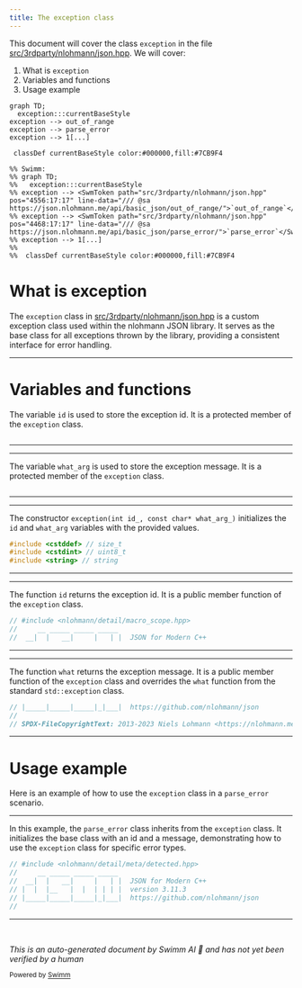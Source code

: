 ```yaml
---
title: The exception class
---
```

This document will cover the class <SwmToken path="src/3rdparty/nlohmann/json.hpp" pos="184:4:4" line-data="#include &lt;exception&gt; // exception">`exception`</SwmToken> in the file <SwmPath>[src/3rdparty/nlohmann/json.hpp](src/3rdparty/nlohmann/json.hpp)</SwmPath>. We will cover:

1. What is <SwmToken path="src/3rdparty/nlohmann/json.hpp" pos="184:4:4" line-data="#include &lt;exception&gt; // exception">`exception`</SwmToken>
2. Variables and functions
3. Usage example

```mermaid
graph TD;
  exception:::currentBaseStyle
exception --> out_of_range
exception --> parse_error
exception --> 1[...]

 classDef currentBaseStyle color:#000000,fill:#7CB9F4

%% Swimm:
%% graph TD;
%%   exception:::currentBaseStyle
%% exception --> <SwmToken path="src/3rdparty/nlohmann/json.hpp" pos="4556:17:17" line-data="/// @sa https://json.nlohmann.me/api/basic_json/out_of_range/">`out_of_range`</SwmToken>
%% exception --> <SwmToken path="src/3rdparty/nlohmann/json.hpp" pos="4468:17:17" line-data="/// @sa https://json.nlohmann.me/api/basic_json/parse_error/">`parse_error`</SwmToken>
%% exception --> 1[...]
%% 
%%  classDef currentBaseStyle color:#000000,fill:#7CB9F4
```

# What is exception

The <SwmToken path="src/3rdparty/nlohmann/json.hpp" pos="184:4:4" line-data="#include &lt;exception&gt; // exception">`exception`</SwmToken> class in <SwmPath>[src/3rdparty/nlohmann/json.hpp](src/3rdparty/nlohmann/json.hpp)</SwmPath> is a custom exception class used within the nlohmann JSON library. It serves as the base class for all exceptions thrown by the library, providing a consistent interface for error handling.

<SwmSnippet path="/src/3rdparty/nlohmann/json.hpp" line="201">

---

# Variables and functions

The variable <SwmToken path="src/3rdparty/nlohmann/json.hpp" pos="2928:23:23" line-data="// (see GCC bug https://gcc.gnu.org/bugzilla/show_bug.cgi?id=105200)">`id`</SwmToken> is used to store the exception id. It is a protected member of the <SwmToken path="src/3rdparty/nlohmann/json.hpp" pos="184:4:4" line-data="#include &lt;exception&gt; // exception">`exception`</SwmToken> class.

```c++

```

---

</SwmSnippet>

<SwmSnippet path="/src/3rdparty/nlohmann/json.hpp" line="202">

---

The variable <SwmToken path="src/3rdparty/nlohmann/json.hpp" pos="4385:13:13" line-data="    exception(int id_, const char* what_arg) : id(id_), m(what_arg) {} // NOLINT(bugprone-throw-keyword-missing)">`what_arg`</SwmToken> is used to store the exception message. It is a protected member of the <SwmToken path="src/3rdparty/nlohmann/json.hpp" pos="184:4:4" line-data="#include &lt;exception&gt; // exception">`exception`</SwmToken> class.

```c++

```

---

</SwmSnippet>

<SwmSnippet path="/src/3rdparty/nlohmann/json.hpp" line="204">

---

The constructor <SwmToken path="src/3rdparty/nlohmann/json.hpp" pos="4385:1:3" line-data="    exception(int id_, const char* what_arg) : id(id_), m(what_arg) {} // NOLINT(bugprone-throw-keyword-missing)">`exception(int`</SwmToken>` `<SwmToken path="src/3rdparty/nlohmann/json.hpp" pos="4385:5:5" line-data="    exception(int id_, const char* what_arg) : id(id_), m(what_arg) {} // NOLINT(bugprone-throw-keyword-missing)">`id_`</SwmToken>`, const `<SwmToken path="src/3rdparty/nlohmann/json.hpp" pos="4240:10:11" line-data="inline std::size_t concat_length(const char* cstr, const Args&amp; ... rest);">`char*`</SwmToken>` what_arg_)` initializes the <SwmToken path="src/3rdparty/nlohmann/json.hpp" pos="2928:23:23" line-data="// (see GCC bug https://gcc.gnu.org/bugzilla/show_bug.cgi?id=105200)">`id`</SwmToken> and <SwmToken path="src/3rdparty/nlohmann/json.hpp" pos="4385:13:13" line-data="    exception(int id_, const char* what_arg) : id(id_), m(what_arg) {} // NOLINT(bugprone-throw-keyword-missing)">`what_arg`</SwmToken> variables with the provided values.

```c++
#include <cstddef> // size_t
#include <cstdint> // uint8_t
#include <string> // string
```

---

</SwmSnippet>

<SwmSnippet path="/src/3rdparty/nlohmann/json.hpp" line="208">

---

The function <SwmToken path="src/3rdparty/nlohmann/json.hpp" pos="2928:23:23" line-data="// (see GCC bug https://gcc.gnu.org/bugzilla/show_bug.cgi?id=105200)">`id`</SwmToken> returns the exception id. It is a public member function of the <SwmToken path="src/3rdparty/nlohmann/json.hpp" pos="184:4:4" line-data="#include &lt;exception&gt; // exception">`exception`</SwmToken> class.

```c++
// #include <nlohmann/detail/macro_scope.hpp>
//     __ _____ _____ _____
//  __|  |   __|     |   | |  JSON for Modern C++
```

---

</SwmSnippet>

<SwmSnippet path="/src/3rdparty/nlohmann/json.hpp" line="212">

---

The function <SwmToken path="src/3rdparty/nlohmann/json.hpp" pos="4375:6:6" line-data="    const char* what() const noexcept override">`what`</SwmToken> returns the exception message. It is a public member function of the <SwmToken path="src/3rdparty/nlohmann/json.hpp" pos="184:4:4" line-data="#include &lt;exception&gt; // exception">`exception`</SwmToken> class and overrides the <SwmToken path="src/3rdparty/nlohmann/json.hpp" pos="4375:6:6" line-data="    const char* what() const noexcept override">`what`</SwmToken> function from the standard <SwmToken path="src/3rdparty/nlohmann/json.hpp" pos="4371:8:10" line-data="class exception : public std::exception">`std::exception`</SwmToken> class.

```c++
// |_____|_____|_____|_|___|  https://github.com/nlohmann/json
//
// SPDX-FileCopyrightText: 2013-2023 Niels Lohmann <https://nlohmann.me>
```

---

</SwmSnippet>

# Usage example

Here is an example of how to use the <SwmToken path="src/3rdparty/nlohmann/json.hpp" pos="184:4:4" line-data="#include &lt;exception&gt; // exception">`exception`</SwmToken> class in a <SwmToken path="src/3rdparty/nlohmann/json.hpp" pos="4468:17:17" line-data="/// @sa https://json.nlohmann.me/api/basic_json/parse_error/">`parse_error`</SwmToken> scenario.

<SwmSnippet path="/src/3rdparty/nlohmann/json.hpp" line="220">

---

In this example, the <SwmToken path="src/3rdparty/nlohmann/json.hpp" pos="4468:17:17" line-data="/// @sa https://json.nlohmann.me/api/basic_json/parse_error/">`parse_error`</SwmToken> class inherits from the <SwmToken path="src/3rdparty/nlohmann/json.hpp" pos="184:4:4" line-data="#include &lt;exception&gt; // exception">`exception`</SwmToken> class. It initializes the base class with an id and a message, demonstrating how to use the <SwmToken path="src/3rdparty/nlohmann/json.hpp" pos="184:4:4" line-data="#include &lt;exception&gt; // exception">`exception`</SwmToken> class for specific error types.

```c++
// #include <nlohmann/detail/meta/detected.hpp>
//     __ _____ _____ _____
//  __|  |   __|     |   | |  JSON for Modern C++
// |  |  |__   |  |  | | | |  version 3.11.3
// |_____|_____|_____|_|___|  https://github.com/nlohmann/json
//
```

---

</SwmSnippet>

&nbsp;

*This is an auto-generated document by Swimm AI 🌊 and has not yet been verified by a human*

<SwmMeta version="3.0.0" repo-id="Z2l0aHViJTNBJTNBT3BlblRURC1jb3BpbG90LWRlbW8lM0ElM0Fzd2ltbWlv" repo-name="OpenTTD-copilot-demo"><sup>Powered by [Swimm](/)</sup></SwmMeta>
